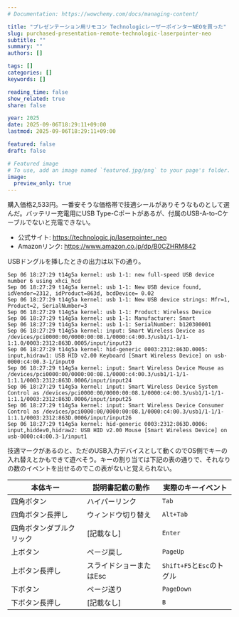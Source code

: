 ```yaml
---
# Documentation: https://wowchemy.com/docs/managing-content/

title: "プレゼンテーション用リモコン TechnologicレーザーポインターNEOを買った"
slug: purchased-presentation-remote-technologic-laserpointer-neo
subtitle: ""
summary: ""
authors: []

tags: []
categories: []
keywords: []

reading_time: false
show_related: true
share: false

year: 2025
date: 2025-09-06T18:29:11+09:00
lastmod: 2025-09-06T18:29:11+09:00

featured: false
draft: false

# Featured image
# To use, add an image named `featured.jpg/png` to your page's folder.
image:
  preview_only: true
---
```


購入価格2,533円。一番安そうな価格帯で技適シールがありそうなものとして選んだ。バッテリー充電用にUSB Type-Cポートがあるが、付属のUSB-A-to-Cケーブルでないと充電できない。

- 公式サイト: https://technologic.jp/laserpointer_neo
- Amazonリンク: https://www.amazon.co.jp/dp/B0CZHRM842

USBドングルを挿したときの出力は以下の通り。

```
Sep 06 18:27:29 t14g5a kernel: usb 1-1: new full-speed USB device number 6 using xhci_hcd
Sep 06 18:27:29 t14g5a kernel: usb 1-1: New USB device found, idVendor=2312, idProduct=863d, bcdDevice= 0.02
Sep 06 18:27:29 t14g5a kernel: usb 1-1: New USB device strings: Mfr=1, Product=2, SerialNumber=3
Sep 06 18:27:29 t14g5a kernel: usb 1-1: Product: Wireless Device
Sep 06 18:27:29 t14g5a kernel: usb 1-1: Manufacturer: Smart
Sep 06 18:27:29 t14g5a kernel: usb 1-1: SerialNumber: b120300001
Sep 06 18:27:29 t14g5a kernel: input: Smart Wireless Device as /devices/pci0000:00/0000:00:08.1/0000:c4:00.3/usb1/1-1/1-1:1.0/0003:2312:863D.0005/input/input23
Sep 06 18:27:29 t14g5a kernel: hid-generic 0003:2312:863D.0005: input,hidraw1: USB HID v2.00 Keyboard [Smart Wireless Device] on usb-0000:c4:00.3-1/input0
Sep 06 18:27:29 t14g5a kernel: input: Smart Wireless Device Mouse as /devices/pci0000:00/0000:00:08.1/0000:c4:00.3/usb1/1-1/1-1:1.1/0003:2312:863D.0006/input/input24
Sep 06 18:27:29 t14g5a kernel: input: Smart Wireless Device System Control as /devices/pci0000:00/0000:00:08.1/0000:c4:00.3/usb1/1-1/1-1:1.1/0003:2312:863D.0006/input/input25
Sep 06 18:27:29 t14g5a kernel: input: Smart Wireless Device Consumer Control as /devices/pci0000:00/0000:00:08.1/0000:c4:00.3/usb1/1-1/1-1:1.1/0003:2312:863D.0006/input/input26
Sep 06 18:27:29 t14g5a kernel: hid-generic 0003:2312:863D.0006: input,hiddev0,hidraw2: USB HID v2.00 Mouse [Smart Wireless Device] on usb-0000:c4:00.3-1/input1
```

技適マークがあるのと、ただのUSB入力デバイスとして動くのでOS側でキーの入れ替えとかもできて遊べそう。キーの割り当ては下記の表の通りで、それなりの数のイベントを出せるのでこの表がないと覚えられない。

| 本体キー | 説明書記載の動作 | 実際のキーイベント |
| --- | --- | --- |
| 四角ボタン | ハイパーリンク | `Tab` |
| 四角ボタン長押し | ウィンドウ切り替え | `Alt+Tab` |
| 四角ボタンダブルクリック | \[記載なし\] | `Enter` |
| 上ボタン | ページ戻し | `PageUp` |
| 上ボタン長押し | スライドショーまたはEsc | `Shift+F5`と`Esc`のトグル |
| 下ボタン | ページ送り | `PageDown` |
| 下ボタン長押し | \[記載なし\] | `B` |
